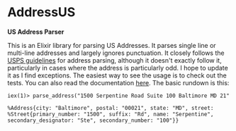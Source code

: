 AddressUS
=========

**US Address Parser**

This is an Elixir library for parsing US Addresses.  It parses single line
or multi-line addresses and largely ignores punctuation.  It closely follows
the [USPS guidelines](http://pe.usps.com/cpim/ftp/pubs/pub28/pub28.pdf) for address parsing, although it doesn't exactly follow it, particularly in cases where the address is particularly odd.  I hope to update it as I find exceptions.  The easiest way to see the usage is to check out the tests.  You
can also read the documentation [here](https://smashedtoatoms.github.io/address_us).  The basic rundown is this:

```
iex(1)> parse_address("1500 Serpentine Road Suite 100 Baltimore MD 21"

%Address{city: "Baltimore", postal: "00021", state: "MD", street: %Street{primary_number: "1500", suffix: "Rd", name: "Serpentine", secondary_designator: "Ste", secondary_number: "100"}}
```